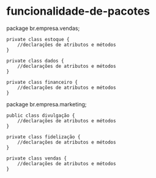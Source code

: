 # funcionalidade-de-pacotes

package br.empresa.vendas;

	private class estoque {
		//declarações de atributos e métodos
	}

	private class dados {
		//declarações de atributos e métodos
	}

	private class financeiro {
		//declarações de atributos e métodos
	}


package br.empresa.marketing;

	public class divulgação {
		//declarações de atributos e métodos
	}

	private class fidelização {
		//declarações de atributos e métodos
	}

	private class vendas {
		//declarações de atributos e métodos
	}
